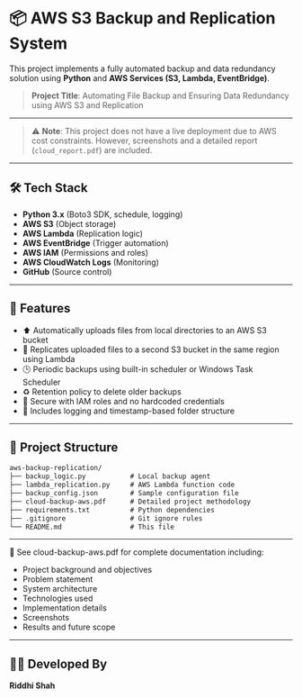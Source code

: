 # 📦 AWS S3 Backup and Replication System

This project implements a fully automated backup and data redundancy solution using **Python** and **AWS Services (S3, Lambda, EventBridge)**.

>  **Project Title**: Automating File Backup and Ensuring Data Redundancy using AWS S3 and Replication  


---

> ⚠️ **Note**: This project does not have a live deployment due to AWS cost constraints. However, screenshots and a detailed report (`cloud_report.pdf`) are included.

---

## 🛠️ Tech Stack

- **Python 3.x** (Boto3 SDK, schedule, logging)
- **AWS S3** (Object storage)
- **AWS Lambda** (Replication logic)
- **AWS EventBridge** (Trigger automation)
- **AWS IAM** (Permissions and roles)
- **AWS CloudWatch Logs** (Monitoring)
- **GitHub** (Source control)

---


## 🚀 Features

- ⬆️ Automatically uploads files from local directories to an AWS S3 bucket
- 🔁 Replicates uploaded files to a second S3 bucket in the same region using Lambda
- 🕒 Periodic backups using built-in scheduler or Windows Task Scheduler
- ♻️ Retention policy to delete older backups
- 🔐 Secure with IAM roles and no hardcoded credentials
- 📄 Includes logging and timestamp-based folder structure

---

## 📂 Project Structure

```txt
aws-backup-replication/
├── backup_logic.py           # Local backup agent
├── lambda_replication.py     # AWS Lambda function code
├── backup_config.json        # Sample configuration file
├── cloud-backup-aws.pdf      # Detailed project methodology
├── requirements.txt          # Python dependencies
├── .gitignore                # Git ignore rules              
└── README.md                 # This file

```
---

📄 See cloud-backup-aws.pdf for complete documentation including:

- Project background and objectives
- Problem statement
- System architecture
- Technologies used
- Implementation details
- Screenshots
- Results and future scope

---

## 👩‍💻 Developed By

**Riddhi Shah**  
